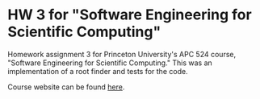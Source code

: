 HW 3 for "Software Engineering for Scientific Computing"
===

Homework assignment 3 for Princeton University's APC 524 course, "Software Engineering for Scientific Computing." This was an implementation of a root finder and tests for the code.

Course website can be found [here](https://registrar.princeton.edu/course-offerings/course_details.xml?courseid=011475&term=1152).
